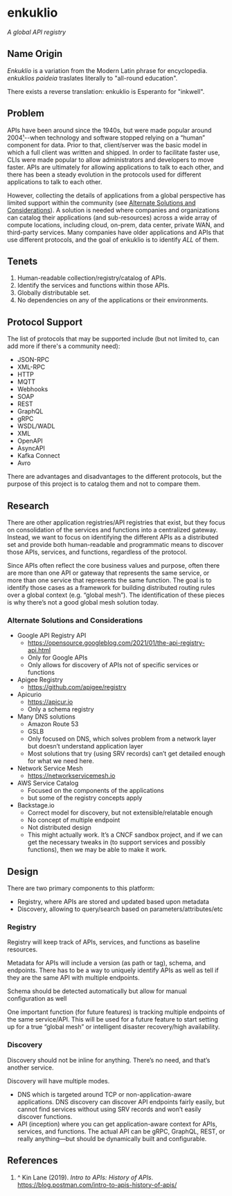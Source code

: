 # enkuklio

_A global API registry_

## Name Origin

_Enkuklio_ is a variation from the Modern Latin phrase for encyclopedia. _enkuklios paideia_ traslates literally to "all-round education".

There exists a reverse translation: enkuklio is Esperanto for "inkwell".

## Problem

APIs have been around since the 1940s, but were made popular around 2004[¹](#references)--when technology and software stopped relying on a “human” component for data. Prior to that, client/server was the basic model in which a full client was written and shipped. In order to facilitate faster use, CLIs were made popular to allow administrators and developers to move faster. APIs are ultimately for allowing applications to talk to each other, and there has been a steady evolution in the protocols used for different applications to talk to each other.

However, collecting the details of applications from a global perspective has limited support within the community (see [Alternate Solutions and Considerations](#alternate-solutions-and-considerations)). A solution is needed where companies and organizations can catalog their applications (and sub-resources) across a wide array of compute locations, including cloud, on-prem, data center, private WAN, and third-party services. Many companies have older applications and APIs that use different protocols, and the goal of enkuklio is to identify _ALL_ of them.

## Tenets

1. Human-readable collection/registry/catalog of APIs.
2. Identify the services and functions within those APIs.
3. Globally distributable set.
4. No dependencies on any of the applications or their environments.

## Protocol Support

The list of protocols that may be supported include (but not limited to, can add more if there's a community need):

* JSON-RPC
* XML-RPC
* HTTP
* MQTT
* Webhooks 
* SOAP
* REST
* GraphQL
* gRPC
* WSDL/WADL
* XML
* OpenAPI
* AsyncAPI
* Kafka Connect
* Avro

There are advantages and disadvantages to the different protocols, but the purpose of this project is to catalog them and not to compare them.

## Research

There are other application registries/API registries that exist, but they focus on consolidation of the services and functions into a centralized gateway. Instead, we want to focus on identifying the different APIs as a distributed set and provide both human-readable and programmatic means to discover those APIs, services, and functions, regardless of the protocol.

Since APIs often reflect the core business values and purpose, often there are more than one API or gateway that represents the same service, or more than one service that represents the same function. The goal is to identify those cases as a framework for building distributed routing rules over a global context (e.g. “global mesh”). The identification of these pieces is why there’s not a good global mesh solution today.

### Alternate Solutions and Considerations

* Google API Registry API
  * https://opensource.googleblog.com/2021/01/the-api-registry-api.html
  * Only for Google APIs
  * Only allows for discovery of APIs not of specific services or functions
* Apigee Registry
  * https://github.com/apigee/registry
* Apicurio
  * https://apicur.io
  * Only a schema registry
* Many DNS solutions
  * Amazon Route 53
  * GSLB
  * Only focused on DNS, which solves problem from a network layer but doesn’t understand application layer
  * Most solutions that try (using SRV records) can’t get detailed enough for what we need here.
* Network Service Mesh
  * https://networkservicemesh.io
* AWS Service Catalog
  * Focused on the components of the applications
  * but some of the registry concepts apply
* Backstage.io 
  * Correct model for discovery, but not extensible/relatable enough
  * No concept of multiple endpoint
  * Not distributed design
  * This might actually work. It’s a CNCF sandbox project, and if we can get the necessary tweaks in (to support services and possibly functions), then we may be able to make it work.

## Design

There are two primary components to this platform:
* Registry, where APIs are stored and updated based upon metadata
* Discovery, allowing to query/search based on parameters/attributes/etc

### Registry

Registry will keep track of APIs, services, and functions as baseline resources.

Metadata for APIs will include a version (as path or tag), schema, and endpoints. There has to be a way to uniquely identify APIs as well as tell if they are the same API with multiple endpoints.

Schema should be detected automatically but allow for manual configuration as well

One important function (for future features) is tracking multiple endpoints of the same service/API. This will be used for a future feature to start setting up for a true “global mesh” or intelligent disaster recovery/high availability.

### Discovery

Discovery should not be inline for anything. There’s no need, and that’s another service.

Discovery will have multiple modes.

* DNS which is targeted around TCP or non-application-aware applications. DNS discovery can discover API endpoints fairly easily, but cannot find services without using SRV records and won’t easily discover functions.
* API (inception) where you can get application-aware context for APIs, services, and functions. The actual API can be gRPC, GraphQL, REST, or really anything—but should be dynamically built and configurable.


## References

1. ^ Kin Lane (2019). _Intro to APIs: History of APIs_. https://blog.postman.com/intro-to-apis-history-of-apis/